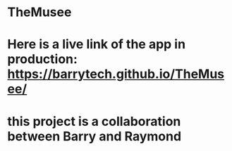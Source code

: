 # TheMusee

# Here is a live link of the app in production: https://barrytech.github.io/TheMusee/

# this project is a collaboration between Barry and Raymond

# 
